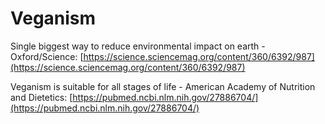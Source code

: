 # Veganism

Single biggest way to reduce environmental impact on earth - Oxford/Science: [https://science.sciencemag.org/content/360/6392/987](https://science.sciencemag.org/content/360/6392/987)

Veganism is suitable for all stages of life - American Academy of Nutrition and Dietetics: [https://pubmed.ncbi.nlm.nih.gov/27886704/](https://pubmed.ncbi.nlm.nih.gov/27886704/)
